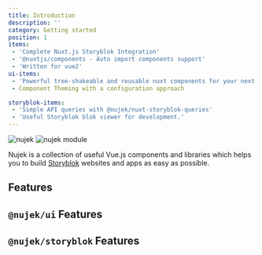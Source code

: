 ```yaml
---
title: Introduction
description: ''
category: Getting started
position: 1
items:
 - 'Complete Nuxt.js Storyblok Integration'
 - '@nuxtjs/components - Auto import components support'
 - 'Written for vue2'
ui-items:
 - 'Powerful tree-shakeable and reusable nuxt components for your next website project'
 - Component Theming with a configuration approach

storyblok-items:
 - 'Simple API queries with @nujek/nuxt-storyblok-queries'
 - 'Useful Storyblok blok viewer for development.'
---
```


<img src="/preview.png" class="light-img" alt="nujek"/>
<img src="/preview-dark.png" class="dark-img" alt="nujek module"/>

Nujek is a collection of useful Vue.js components and libraries which helps you to build [Storyblok](https://www.storyblok.com/) websites and apps as easy as possible.

## Features

<list :items="items"></list>

## `@nujek/ui` Features

<list :items="ui-items"></list>

## `@nujek/storyblok` Features

<list :items="storyblok-items"></list>